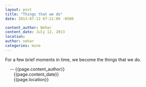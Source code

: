 ```yaml
---
layout: post
title: "Things that we do"
date: 2013-07-12 07:21:09 -0500

content_author: Nehar
content_date: July 12, 2013
location:
author: nehar
categories: mine
---
```


For a few brief moments in time, we become the things that we do. <br>


&nbsp;&nbsp;&nbsp;&nbsp;-- {{page.content_author}} <br>
&nbsp;&nbsp;&nbsp;&nbsp;&nbsp;&nbsp;&nbsp;{{page.content_date}} <br>
&nbsp;&nbsp;&nbsp;&nbsp;&nbsp;&nbsp;&nbsp;{{page.location}}

